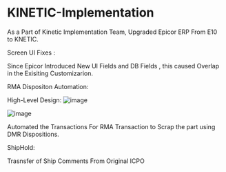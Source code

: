 # KINETIC-Implementation

As a Part of Kinetic Implementation Team, Upgraded Epicor ERP From E10 to KNETIC.

Screen UI Fixes :


Since Epicor Introduced New UI Fields and DB Fields , this caused Overlap in the Exisiting Customizarion.



RMA Dispositon Automation:

High-Level Design:
![image](https://github.com/MuraliDharanGopalakrishnan/KINETIC-Implementation/assets/102019076/ac258b57-40a8-4231-a240-82f3d953ebb3)

![image](https://github.com/MuraliDharanGopalakrishnan/KINETIC-Implementation/assets/102019076/3e1295c5-5612-4cdb-ba06-e108f32fda16)


Automated the Transactions For RMA Transaction to Scrap the part using DMR Dispositions.



ShipHold:



Trasnsfer of Ship Comments From Original ICPO 


